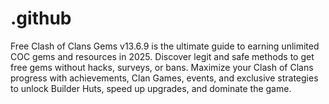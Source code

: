 # .github
Free Clash of Clans Gems v13.6.9 is the ultimate guide to earning unlimited COC gems and resources in 2025. Discover legit and safe methods to get free gems without hacks, surveys, or bans. Maximize your Clash of Clans progress with achievements, Clan Games, events, and exclusive strategies to unlock Builder Huts, speed up upgrades, and dominate the game.

